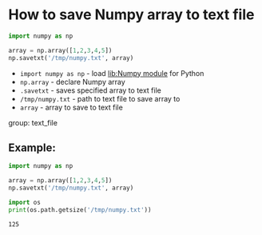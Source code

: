 # How to save Numpy array to text file

```python
import numpy as np

array = np.array([1,2,3,4,5])
np.savetxt('/tmp/numpy.txt', array)
```

- `import numpy as np` - load [lib:Numpy module](/python-numpy/how-to-install-python-numpy-lib) for Python
- `np.array` - declare Numpy array
- `.savetxt` - saves specified array to text file
- `/tmp/numpy.txt` - path to text file to save array to
- `array` - array to save to text file

group: text_file

## Example: 
```python
import numpy as np

array = np.array([1,2,3,4,5])
np.savetxt('/tmp/numpy.txt', array)

import os
print(os.path.getsize('/tmp/numpy.txt'))
```
```
125

```


